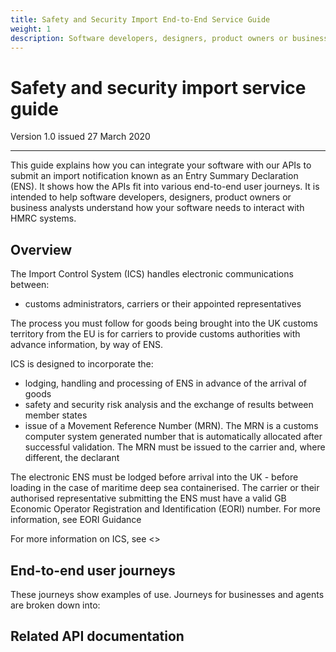 ```yaml
---
title: Safety and Security Import End-to-End Service Guide
weight: 1
description: Software developers, designers, product owners or business analysts. Integrate your software with VAT API for Making Tax Digital.
---
```


# Safety and security import service guide

Version 1.0 issued 27 March 2020
***

This guide explains how you can integrate your software with our APIs to submit an import notification known as an Entry Summary Declaration (ENS). It shows how the APIs fit into various end-to-end user journeys. It is intended to help software developers, designers, product owners or business analysts understand how your software needs to interact with HMRC systems.

## Overview
<!-- Section owner: MTD Programme -->

The Import Control System (ICS) handles electronic communications between:

* 	customs administrators, carriers or their appointed representatives

The process you must follow for goods being brought into the UK customs territory from the EU is for carriers to provide customs authorities with advance information, by way of ENS. 


ICS is designed to incorporate the:

* lodging, handling and processing of ENS in advance of the arrival of goods
* safety and security risk analysis and the exchange of results between member states
* issue of a Movement Reference Number (MRN). The MRN is a customs computer system generated number that is automatically allocated after successful validation. The MRN must be issued to the carrier and, where different, the declarant

The electronic ENS must be lodged before arrival into the UK - before loading in the case of maritime deep sea containerised.
The carrier or their authorised representative submitting the ENS must have a valid GB Economic Operator Registration and Identification (EORI) number. For more information, see EORI Guidance 
 
For more information on ICS, see <<insert link to policy information>> 
## End-to-end user journeys
 
<!--- Section owner: MTD Programme --->

These journeys show examples of use. Journeys for businesses and agents are broken down into:


## Related API documentation
<!--- Section owner: MTD Programme --->
 

<!-- add the change log here -->
 
